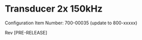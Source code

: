 # Transducer 2x 150kHz
Configuration Item Number: 700-00035 (update to 800-xxxxx)

Rev [PRE-RELEASE]
